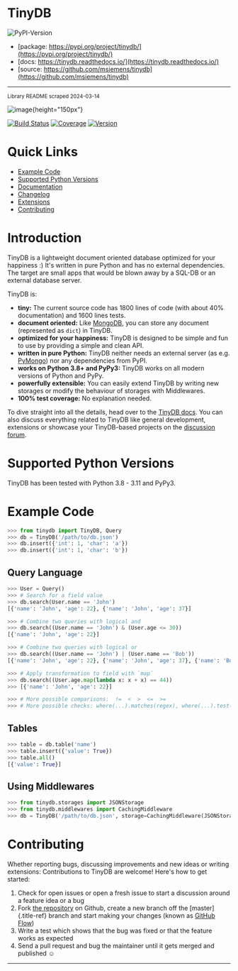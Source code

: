 # TinyDB

<!--
Add a short description here
-->

![PyPI-Version](https://img.shields.io/pypi/v/tinydb)

- [package: https://pypi.org/project/tinydb/](https://pypi.org/project/tinydb/)
- [docs: https://tinydb.readthedocs.io/](https://tinydb.readthedocs.io/)
- [source: https://github.com/msiemens/tinydb](https://github.com/msiemens/tinydb)

---

<small>Library README scraped 2024-03-14</small>

![image](https://raw.githubusercontent.com/msiemens/tinydb/master/artwork/logo.png){height="150px"}

[![Build
Status](https://img.shields.io/azure-devops/build/msiemens/3e5baa75-12ec-43ac-9728-89823ee8c7e2/2.svg?style=flat-square)](https://dev.azure.com/msiemens/github/_build?definitionId=2)
[![Coverage](http://img.shields.io/coveralls/msiemens/tinydb.svg?style=flat-square)](https://coveralls.io/r/msiemens/tinydb)
[![Version](http://img.shields.io/pypi/v/tinydb.svg?style=flat-square)](https://pypi.python.org/pypi/tinydb/)

Quick Links
===========

-   [Example Code](#example-code)
-   [Supported Python Versions](#supported-python-versions)
-   [Documentation](http://tinydb.readthedocs.org/)
-   [Changelog](https://tinydb.readthedocs.io/en/latest/changelog.html)
-   [Extensions](https://tinydb.readthedocs.io/en/latest/extensions.html)
-   [Contributing](#contributing)

Introduction
============

TinyDB is a lightweight document oriented database optimized for your
happiness :) It\'s written in pure Python and has no external
dependencies. The target are small apps that would be blown away by a
SQL-DB or an external database server.

TinyDB is:

-   **tiny:** The current source code has 1800 lines of code (with about
    40% documentation) and 1600 lines tests.
-   **document oriented:** Like [MongoDB](http://mongodb.org/), you can
    store any document (represented as `dict`) in TinyDB.
-   **optimized for your happiness:** TinyDB is designed to be simple
    and fun to use by providing a simple and clean API.
-   **written in pure Python:** TinyDB neither needs an external server
    (as e.g. [PyMongo](https://api.mongodb.org/python/current/)) nor any
    dependencies from PyPI.
-   **works on Python 3.8+ and PyPy3:** TinyDB works on all modern
    versions of Python and PyPy.
-   **powerfully extensible:** You can easily extend TinyDB by writing
    new storages or modify the behaviour of storages with Middlewares.
-   **100% test coverage:** No explanation needed.

To dive straight into all the details, head over to the [TinyDB
docs](https://tinydb.readthedocs.io/). You can also discuss everything
related to TinyDB like general development, extensions or showcase your
TinyDB-based projects on the [discussion
forum](http://forum.m-siemens.de/.).

Supported Python Versions
=========================

TinyDB has been tested with Python 3.8 - 3.11 and PyPy3.

Example Code
============

```python
>>> from tinydb import TinyDB, Query
>>> db = TinyDB('/path/to/db.json')
>>> db.insert({'int': 1, 'char': 'a'})
>>> db.insert({'int': 1, 'char': 'b'})
```

Query Language
--------------

```python
>>> User = Query()
>>> # Search for a field value
>>> db.search(User.name == 'John')
[{'name': 'John', 'age': 22}, {'name': 'John', 'age': 37}]

>>> # Combine two queries with logical and
>>> db.search((User.name == 'John') & (User.age <= 30))
[{'name': 'John', 'age': 22}]

>>> # Combine two queries with logical or
>>> db.search((User.name == 'John') | (User.name == 'Bob'))
[{'name': 'John', 'age': 22}, {'name': 'John', 'age': 37}, {'name': 'Bob', 'age': 42}]

>>> # Apply transformation to field with `map`
>>> db.search((User.age.map(lambda x: x + x) == 44))
>>> [{'name': 'John', 'age': 22}]

>>> # More possible comparisons:  !=  <  >  <=  >=
>>> # More possible checks: where(...).matches(regex), where(...).test(your_test_func)
```

Tables
------

```python
>>> table = db.table('name')
>>> table.insert({'value': True})
>>> table.all()
[{'value': True}]
```

Using Middlewares
-----------------

```python
>>> from tinydb.storages import JSONStorage
>>> from tinydb.middlewares import CachingMiddleware
>>> db = TinyDB('/path/to/db.json', storage=CachingMiddleware(JSONStorage))
```

Contributing
============

Whether reporting bugs, discussing improvements and new ideas or writing
extensions: Contributions to TinyDB are welcome! Here\'s how to get
started:

1.  Check for open issues or open a fresh issue to start a discussion
    around a feature idea or a bug
2.  Fork [the repository](https://github.com/msiemens/tinydb/) on
    Github, create a new branch off the [master]{.title-ref} branch and
    start making your changes (known as [GitHub
    Flow](https://guides.github.com/introduction/flow/index.html))
3.  Write a test which shows that the bug was fixed or that the feature
    works as expected
4.  Send a pull request and bug the maintainer until it gets merged and
    published ☺

---
